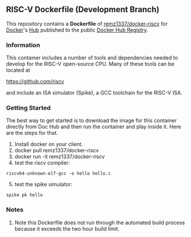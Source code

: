 ## RISC-V Dockerfile (Development Branch)

This repository contains a **Dockerfile** of
[remz1337/docker-riscv](https://github.com/remz1337/docker-riscv)
for [Docker](https://www.docker.com/)'s
[Hub](https://registry.hub.docker.com/u/remz1337/docker-riscv) published 
to the public [Docker Hub Registry](https://registry.hub.docker.com/).

### Information

This container includes a number of tools and dependencies needed to
develop for the RISC-V open-source CPU. Many of these tools can be
located at 

https://github.com/riscv

and include an ISA simulator (Spike), a GCC toolchain for the RISC-V ISA.

### Getting Started

The best way to get started is to download the image for this
container directly from Doc Hub and then run the container and play
inside it. Here are the steps for that.

   1. Install docker on your client.
   2. docker pull remz1337/docker-riscv
   3. docker run -it remz1337/docker-riscv
   4. test the riscv compiler:
   ```
   riscv64-unknown-elf-gcc -o hello hello.c
   ```
   5. test the spike simulator:
   ```
   spike pk hello
   ```

### Notes

   1. Note this Dockerfile does not run through the automated build
   process because it exceeds the two hour build limit.
